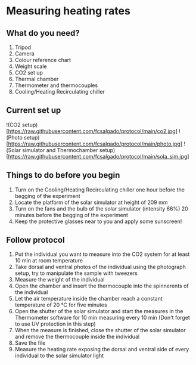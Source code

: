 # **Measuring heating rates**

## **What do you need?**

1. Tripod 
2. Camera
3. Colour reference chart
4. Weight scale
5. CO2 set up
6. Thermal chamber
7. Thermometer and thermocouples 
8. Cooling/Heating Recirculating chiller

## **Current set up**

!(CO2 setup)[https://raw.githubusercontent.com/fcsalgado/protocol/main/co2.jpg]
!(Photo setup)[https://raw.githubusercontent.com/fcsalgado/protocol/main/photo.jpg]
!(Solar simulator and Thermochamber setup)[https://raw.githubusercontent.com/fcsalgado/protocol/main/sola_sim.jpg]

## **Things to do before you begin**

1. Turn on the Cooling/Heating Recirculating chiller one hour before the begging of the experiment
2. Locate the platform of the solar simulator at height of 209 mm
3. Turn on the fans and the bulb of the solar simulator (intensity 66%) 20 minutes before the begging of the experiment
4. Keep the protective glasses near to you and apply some sunscreen!

## **Follow protocol**

1. Put the individual you want to measure into the CO2 system for at least 10 min at room temperature
2. Take dorsal and ventral photos of the individual using the photograph setup, try to manipulate the sample with tweezers
3. Measure the weight of the individual
4. Open the chamber and insert the thermocouple into the spinnerents of the individual
5. Let the air temperature inside the chamber reach a constant temperature of 20 °C for five minutes
6. Open the shutter of the solar simulator and start the measures in the Thermometer software for 10 min measuring every 10 min (Don't forget to use UV protection in this step)
7. When the measure is finished, close the shutter of the solar simulator and remove the thermocouple inside the individual
8. Save the file
9. Measure the heating rate exposing the dorsal and ventral side of every individual to the solar simulator light 



